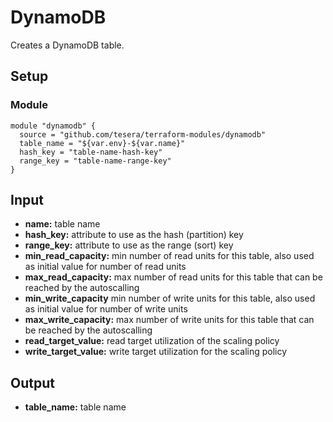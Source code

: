 # DynamoDB
Creates a DynamoDB table.

## Setup

### Module

```hcl-terraform
module "dynamodb" {
  source = "github.com/tesera/terraform-modules/dynamodb"
  table_name = "${var.env}-${var.name}"
  hash_key = "table-name-hash-key"
  range_key = "table-name-range-key"
}
```

## Input
- **name:** table name
- **hash_key:** attribute to use as the hash (partition) key
- **range_key:** attribute to use as the range (sort) key
- **min_read_capacity:** min number of read units for this table, also used as initial value for number of read units
- **max_read_capacity:** max number of read units for this table that can be reached by the autoscalling
- **min_write_capacity** min number of write units for this table, also used as initial value for number of write units
- **max_write_capacity:** max number of write units for this table that can be reached by the autoscalling
- **read_target_value:** read target utilization of the scaling policy
- **write_target_value:** write target utilization for the scaling policy

## Output
- **table_name:** table name
